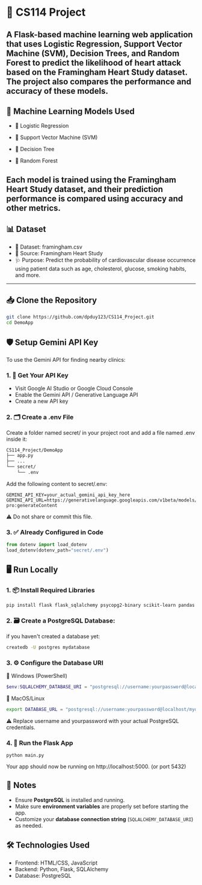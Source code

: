 # 🚀 CS114 Project

A Flask-based machine learning web application that uses Logistic Regression, Support Vector Machine (SVM), Decision Trees, and Random Forest to predict the likelihood of heart attack based on the **Framingham Heart Study dataset**. The project also compares the performance and accuracy of these models.
---
## 🧠 Machine Learning Models Used

- 🔹 Logistic Regression

- 🔹 Support Vector Machine (SVM)

- 🔹 Decision Tree

- 🔹 Random Forest

Each model is trained using the Framingham Heart Study dataset, and their prediction performance is compared using accuracy and other metrics.
---
## 📊 Dataset
- 📁 Dataset: framingham.csv
- 📌 Source: Framingham Heart Study
- 🩺 Purpose: Predict the probability of cardiovascular disease occurrence using patient data such as age, cholesterol, glucose, smoking habits, and more.
---

## 📥 Clone the Repository

```bash
git clone https://github.com/dpduy123/CS114_Project.git
cd DemoApp
```
## 🛡️ Setup Gemini API Key
To use the Gemini API for finding nearby clinics:
### 1. 🔐 Get Your API Key
- Visit Google AI Studio or Google Cloud Console
- Enable the Gemini API / Generative Language API
- Create a new API key
### 2. 🗂️ Create a .env File
Create a folder named secret/ in your project root and add a file named .env inside it:
```bash
CS114_Project/DemoApp
├── app.py
├── ...
└── secret/
    └── .env
```
Add the following content to secret/.env:
```.env
GEMINI_API_KEY=your_actual_gemini_api_key_here
GEMINI_API_URL=https://generativelanguage.googleapis.com/v1beta/models/gemini-pro:generateContent
```
⚠️ Do not share or commit this file.

### 3. ✅ Already Configured in Code
```python 
from dotenv import load_dotenv
load_dotenv(dotenv_path="secret/.env")
```

## 🖥️ Run Locally
### 1. 📦 Install Required Libraries
```bash
pip install flask flask_sqlalchemy psycopg2-binary scikit-learn pandas matplotlib seaborn python-dotenv
```

### 2. 🗃️ Create a PostgreSQL Database:
if you haven't created a database yet:
```bash
createdb -U postgres mydatabase
```

### 3. ⚙️ Configure the Database URI
🔹 Windows (PowerShell)
```powershell
$env:SQLALCHEMY_DATABASE_URI = "postgresql://username:yourpassword@localhost:5432/mydatabase"
```

🔹 MacOS/Linux
```bash
export DATABASE_URL = "postgresql://username:yourpassword@localhost/mydatabase"
```
⚠️ Replace username and yourpassword with your actual PostgreSQL credentials.


### 4. 🚀 Run the Flask App
```
python main.py
```
Your app should now be running on http://localhost:5000. (or port 5432)

## 📌 Notes

- Ensure **PostgreSQL** is installed and running.
- Make sure **environment variables** are properly set before starting the app.
- Customize your **database connection string** (`SQLALCHEMY_DATABASE_URI`) as needed.

## 🛠️ Technologies Used
- Frontend: HTML/CSS, JavaScript
- Backend: Python, Flask, SQLAlchemy
- Database: PostgreSQL



